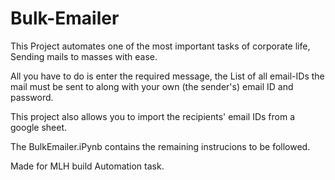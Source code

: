 # Bulk-Emailer

This Project automates one of the most important tasks of corporate life, Sending mails to masses with ease.

All you have to do is enter the required message, the List of all email-IDs the mail must be sent to along with your own (the sender's) email ID and password.

This project also allows you to import the recipients' email IDs from a google sheet.

The BulkEmailer.iPynb contains the remaining instrucions to be followed.

Made for MLH build Automation task.
